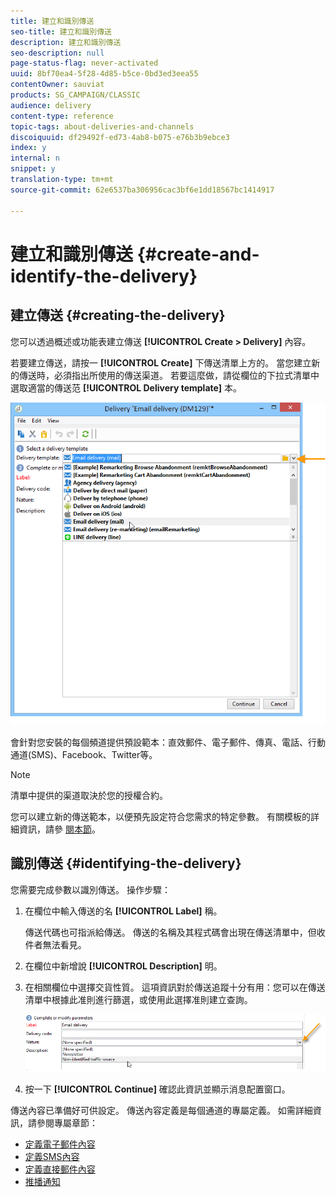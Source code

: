 ```yaml
---
title: 建立和識別傳送
seo-title: 建立和識別傳送
description: 建立和識別傳送
seo-description: null
page-status-flag: never-activated
uuid: 8bf70ea4-5f28-4d85-b5ce-0bd3ed3eea55
contentOwner: sauviat
products: SG_CAMPAIGN/CLASSIC
audience: delivery
content-type: reference
topic-tags: about-deliveries-and-channels
discoiquuid: df29492f-ed73-4ab8-b075-e76b3b9ebce3
index: y
internal: n
snippet: y
translation-type: tm+mt
source-git-commit: 62e6537ba306956cac3bf6e1dd18567bc1414917

---
```



# 建立和識別傳送 {#create-and-identify-the-delivery}

## 建立傳送 {#creating-the-delivery}

您可以透過概述或功能表建立傳送 **[!UICONTROL Create > Delivery]** 內容。


若要建立傳送，請按一 **[!UICONTROL Create]** 下傳送清單上方的。 當您建立新的傳送時，必須指出所使用的傳送渠道。 若要這麼做，請從欄位的下拉式清單中選取適當的傳送范 **[!UICONTROL Delivery template]** 本。

![](assets/s_ncs_user_wizard_email01_1.png)

會針對您安裝的每個頻道提供預設範本：直效郵件、電子郵件、傳真、電話、行動通道(SMS)、Facebook、Twitter等。

>[!NOTE]
>
>清單中提供的渠道取決於您的授權合約。

您可以建立新的傳送範本，以便預先設定符合您需求的特定參數。 有關模板的詳細資訊，請參 [閱本節](../../delivery/using/about-templates.md)。

## 識別傳送 {#identifying-the-delivery}

您需要完成參數以識別傳送。 操作步驟：

1. 在欄位中輸入傳送的名 **[!UICONTROL Label]** 稱。

   傳送代碼也可指派給傳送。 傳送的名稱及其程式碼會出現在傳送清單中，但收件者無法看見。

1. 在欄位中新增說 **[!UICONTROL Description]** 明。
1. 在相關欄位中選擇交貨性質。 這項資訊對於傳送追蹤十分有用：您可以在傳送清單中根據此准則進行篩選，或使用此選擇准則建立查詢。

   ![](assets/s_ncs_user_email_del_nature.png)

1. 按一下 **[!UICONTROL Continue]** 確認此資訊並顯示消息配置窗口。

傳送內容已準備好可供設定。 傳送內容定義是每個通道的專屬定義。 如需詳細資訊，請參閱專屬章節：

* [定義電子郵件內容](../../delivery/using/defining-the-email-content.md)
* [定義SMS內容](../../delivery/using/sms-channel.md#defining-the-sms-content)
* [定義直接郵件內容](../../delivery/using/defining-the-direct-mail-content.md)
* [推播通知](../../delivery/using/about-mobile-app-channel.md)

